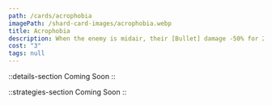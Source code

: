```yaml
---
path: /cards/acrophobia
imagePath: /shard-card-images/acrophobia.webp
title: Acrophobia
description: When the enemy is midair, their [Bullet] damage -50% for 2s.
cost: "3"
tags: null
---
```


::details-section
Coming Soon
::

::strategies-section
Coming Soon
::
